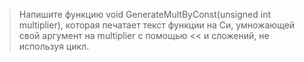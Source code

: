 >Напишите функцию void GenerateMultByConst(unsigned int multiplier), которая печатает текст функции на Си, умножающей свой аргумент на multiplier с помощью << и сложений, не используя цикл.